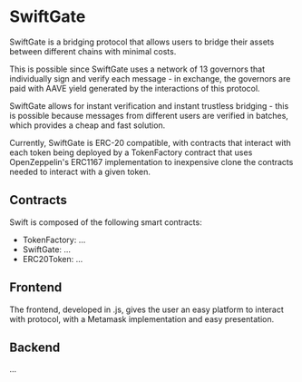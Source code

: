 # SwiftGate
SwiftGate is a bridging protocol that allows users to bridge their assets between different chains with minimal costs. 

This is possible since SwiftGate uses a network of 13 governors that individually sign and verify each message - in exchange, the governors are paid with AAVE yield generated by the interactions of this protocol.

SwiftGate allows for instant verification and instant trustless bridging - this is possible because messages from different users are verified in batches, which provides a cheap and fast solution.

Currently, SwiftGate is ERC-20 compatible, with contracts that interact with each token being deployed by a TokenFactory contract that uses OpenZeppelin's ERC1167 implementation to inexpensive clone the contracts needed to interact with a given token. 

## Contracts
Swift is composed of the following smart contracts:
- TokenFactory: ...
- SwiftGate: ...
- ERC20Token: ...

## Frontend
The frontend, developed in .js, gives the user an easy platform to interact with protocol, with a Metamask implementation and easy presentation. 

## Backend
...
